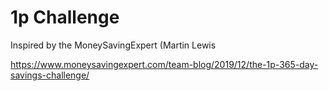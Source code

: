 # 1p Challenge
Inspired by the MoneySavingExpert (Martin Lewis

https://www.moneysavingexpert.com/team-blog/2019/12/the-1p-365-day-savings-challenge/


